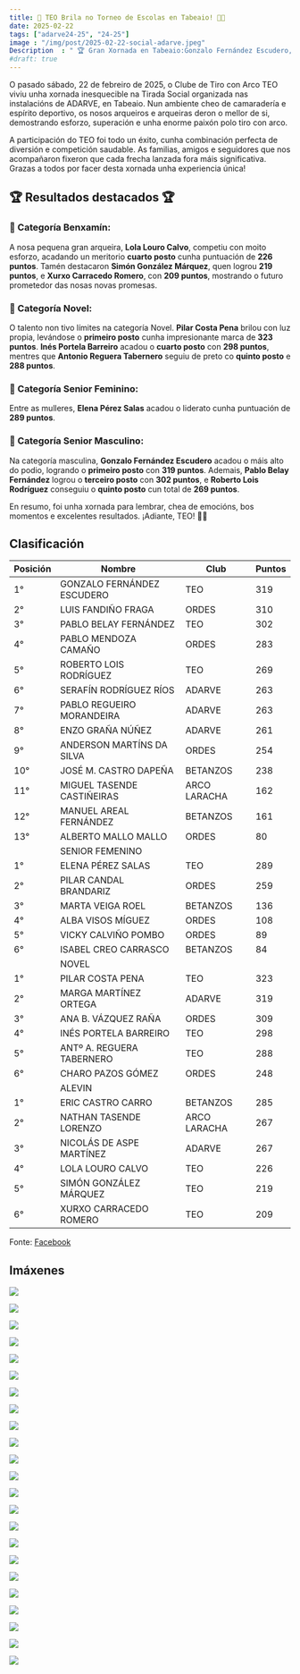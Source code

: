 ```yaml
---
title: 🎯 TEO Brila no Torneo de Escolas en Tabeaio! 🏹💙
date: 2025-02-22
tags: ["adarve24-25", "24-25"]
image : "/img/post/2025-02-22-social-adarve.jpeg"
Description  : " 🏆 Gran Xornada en Tabeaio:Gonzalo Fernández Escudero,  Pilar Costa Pena e Elena Pérez Salas Brillan no Podio! 🏹💙 "
#draft: true 
---
```


O pasado sábado, 22 de febreiro de 2025, o Clube de Tiro con Arco TEO viviu unha xornada inesquecible na Tirada Social organizada nas instalacións de ADARVE, en Tabeaio. Nun ambiente cheo de camaradería e espírito deportivo, os nosos arqueiros e arqueiras deron o mellor de si, demostrando esforzo, superación e unha enorme paixón polo tiro con arco.

A participación do TEO foi todo un éxito, cunha combinación perfecta de diversión e competición saudable. As familias, amigos e seguidores que nos acompañaron fixeron que cada frecha lanzada fora máis significativa. Grazas a todos por facer desta xornada unha experiencia única! 

## 🏆 Resultados destacados 🏆

### 🏅 Categoría Benxamín:  
A nosa pequena gran arqueira, **Lola Louro Calvo**, competiu con moito esforzo, acadando un meritorio **cuarto posto** cunha puntuación de **226 puntos**. Tamén destacaron **Simón González Márquez**, quen logrou **219 puntos**, e **Xurxo Carracedo Romero**, con **209 puntos**, mostrando o futuro prometedor das nosas novas promesas.

### 🏹 Categoría Novel:  
O talento non tivo límites na categoría Novel. **Pilar Costa Pena** brilou con luz propia, levándose o **primeiro posto** cunha impresionante marca de **323 puntos**. **Inés Portela Barreiro** acadou o **cuarto posto** con **298 puntos**, mentres que **Antonio Reguera Tabernero** seguiu de preto co **quinto posto** e **288 puntos**. 

### 👑 Categoría Senior Feminino:  
Entre as mulleres, **Elena Pérez Salas** acadou o liderato  cunha  puntuación de **289 puntos**. 
### 🏅 Categoría Senior Masculino:  
Na categoría masculina, **Gonzalo Fernández Escudero** acadou o máis alto do podio, logrando o **primeiro posto** con **319 puntos**. Ademais, **Pablo Belay Fernández** logrou o **terceiro posto** con **302 puntos**, e **Roberto Lois Rodríguez** conseguiu o **quinto posto** cun total de **269 puntos**.

En resumo, foi unha xornada para lembrar, chea de emocións, bos momentos e excelentes resultados.   ¡Adiante, TEO! 💙🏹

## Clasificación

| Posición 	| Nombre                     	| Club         	| Puntos 	| 
|----------	|----------------------------	|--------------	|--------	| 
| 1°       	| GONZALO FERNÁNDEZ ESCUDERO 	| TEO          	| 319    	| 
| 2°       	| LUIS FANDIÑO FRAGA         	| ORDES        	| 310    	| 
| 3°       	| PABLO BELAY FERNÁNDEZ      	| TEO          	| 302    	| 
| 4°       	| PABLO MENDOZA CAMAÑO       	| ORDES        	| 283    	| 
| 5°       	| ROBERTO LOIS RODRÍGUEZ     	| TEO          	| 269    	| 
| 6°       	| SERAFÍN RODRÍGUEZ RÍOS     	| ADARVE       	| 263    	| 
| 7°       	| PABLO REGUEIRO MORANDEIRA  	| ADARVE       	| 263    	| 
| 8°       	| ENZO GRAÑA NÚÑEZ           	| ADARVE       	| 261    	| 
| 9°       	| ANDERSON MARTÍNS DA SILVA  	| ORDES        	| 254    	| 
| 10°      	| JOSÉ M. CASTRO DAPEÑA      	| BETANZOS     	| 238    	| 
| 11°      	| MIGUEL TASENDE CASTIÑEIRAS 	| ARCO LARACHA 	| 162    	| 
| 12°      	| MANUEL AREAL FERNÁNDEZ     	| BETANZOS     	| 161    	| 
| 13°      	| ALBERTO MALLO MALLO        	| ORDES        	| 80     	| 
|          	| SENIOR FEMENINO            	|              	|        	| 
| 1°       	| ELENA PÉREZ SALAS          	| TEO          	| 289    	| 
| 2°       	| PILAR CANDAL BRANDARIZ     	| ORDES        	| 259    	| 
| 3°       	| MARTA VEIGA ROEL           	| BETANZOS     	| 136    	| 
| 4°       	| ALBA VISOS MÍGUEZ          	| ORDES        	| 108    	| 
| 5°       	| VICKY CALVIÑO POMBO        	| ORDES        	| 89     	| 
| 6°       	| ISABEL CREO CARRASCO       	| BETANZOS     	| 84     	| 
|          	| NOVEL                      	|              	|        	| 
| 1°       	| PILAR COSTA PENA           	| TEO          	| 323    	| 
| 2°       	| MARGA MARTÍNEZ ORTEGA      	| ADARVE       	| 319    	| 
| 3°       	| ANA B. VÁZQUEZ RAÑA        	| ORDES        	| 309    	| 
| 4°       	| INÉS PORTELA BARREIRO      	| TEO          	| 298    	| 
| 5°       	| ANTº A. REGUERA TABERNERO  	| TEO          	| 288    	| 
| 6°       	| CHARO PAZOS GÓMEZ          	| ORDES        	| 248    	| 
|          	| ALEVIN                     	|              	|        	| 
| 1°       	| ERIC CASTRO CARRO          	| BETANZOS     	| 285    	| 
| 2°       	| NATHAN TASENDE LORENZO     	| ARCO LARACHA 	| 267    	| 
| 3°       	| NICOLÁS DE ASPE MARTÍNEZ   	| ADARVE       	| 267    	| 
| 4°       	| LOLA LOURO CALVO           	| TEO          	| 226    	| 
| 5°       	| SIMÓN GONZÁLEZ MÁRQUEZ     	| TEO          	| 219    	| 
| 6°       	| XURXO CARRACEDO ROMERO     	| TEO          	| 209    	| 

Fonte: [Facebook](https://www.facebook.com/photo/?fbid=8961632453959967&set=a.112309355559032)
## Imáxenes

![](../2025-02-22-adarve-social/01.jpeg)


![](../2025-02-22-adarve-social/02.jpeg)

![](../2025-02-22-adarve-social/03.jpeg)

![](../2025-02-22-adarve-social/04.jpeg)

![](../2025-02-22-adarve-social/05.jpeg)

![](../2025-02-22-adarve-social/06.jpeg)

![](../2025-02-22-adarve-social/06_.jpeg)

![](../2025-02-22-adarve-social/07.jpeg)

![](../2025-02-22-adarve-social/07_.jpeg)

![](../2025-02-22-adarve-social/08.jpeg)

![](../2025-02-22-adarve-social/09.jpeg)

![](../2025-02-22-adarve-social/10.jpeg)

![](../2025-02-22-adarve-social/11.jpeg)

![](../2025-02-22-adarve-social/11_.jpeg)

![](../2025-02-22-adarve-social/12.jpeg)

![](../2025-02-22-adarve-social/13.jpeg)

![](../2025-02-22-adarve-social/14.jpeg)

![](../2025-02-22-adarve-social/15.jpeg)

![](../2025-02-22-adarve-social/16.jpeg)


![](../2025-02-22-adarve-social/17.jpeg)

![](../2025-02-22-adarve-social/18.jpeg)

![](../2025-02-22-adarve-social/19.jpeg)

![](../2025-02-22-adarve-social/20.jpeg)